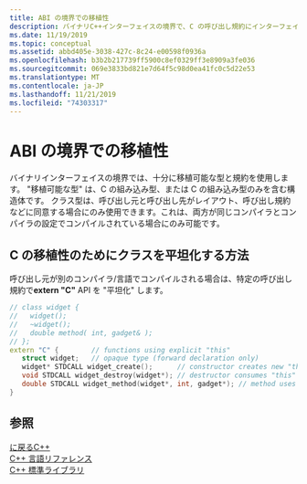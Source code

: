 ```yaml
---
title: ABI の境界での移植性
description: バイナリC++インターフェイスの境界で、C の呼び出し規約にインターフェイスを平坦化します。
ms.date: 11/19/2019
ms.topic: conceptual
ms.assetid: abbd405e-3038-427c-8c24-e00598f0936a
ms.openlocfilehash: b3b2b217739ff5900c8ef0329ff3e8909a3fe036
ms.sourcegitcommit: 069e3833bd821e7d64f5c98d0ea41fc0c5d22e53
ms.translationtype: MT
ms.contentlocale: ja-JP
ms.lasthandoff: 11/21/2019
ms.locfileid: "74303317"
---
```

# <a name="portability-at-abi-boundaries"></a>ABI の境界での移植性

バイナリインターフェイスの境界では、十分に移植可能な型と規約を使用します。 "移植可能な型" は、C の組み込み型、または C の組み込み型のみを含む構造体です。 クラス型は、呼び出し元と呼び出し先がレイアウト、呼び出し規約などに同意する場合にのみ使用できます。これは、両方が同じコンパイラとコンパイラの設定でコンパイルされている場合にのみ可能です。

## <a name="how-to-flatten-a-class-for-c-portability"></a>C の移植性のためにクラスを平坦化する方法

呼び出し元が別のコンパイラ/言語でコンパイルされる場合は、特定の呼び出し規約で**extern "C"** API を "平坦化" します。

```cpp
// class widget {
//   widget();
//   ~widget();
//   double method( int, gadget& );
// };
extern "C" {        // functions using explicit "this"
   struct widget;   // opaque type (forward declaration only)
   widget* STDCALL widget_create();      // constructor creates new "this"
   void STDCALL widget_destroy(widget*); // destructor consumes "this"
   double STDCALL widget_method(widget*, int, gadget*); // method uses "this"
}
```

## <a name="see-also"></a>参照

[に戻るC++](../cpp/welcome-back-to-cpp-modern-cpp.md)<br/>
[C++ 言語リファレンス](../cpp/cpp-language-reference.md)<br/>
[C++ 標準ライブラリ](../standard-library/cpp-standard-library-reference.md)
